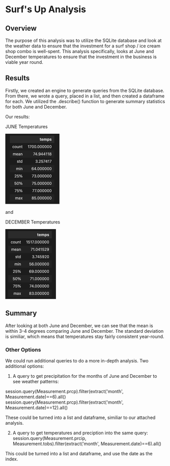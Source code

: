 # Surf's Up Analysis

## Overview

The purpose of this analysis was to utilize the SQLite database and look at the weather data to ensure that the investment for a surf shop / ice cream shop combo is well-spent. This analysis specifically, looks at June and December temperatures to ensure that the investment in the business is viable year round.

## Results

Firstly, we created an engine to generate queries from the SQLite database. From there, we wrote a query, placed in a list, and then created a dataframe for each. We utilized the .describe() function to generate summary statistics for both June and December. 

Our results:

JUNE Temperatures

![june_temps](https://github.com/bessobrien/surfs_up/blob/main/Resources/june_temps.png)

and 

DECEMBER Temperatures

![dec_temps](https://github.com/bessobrien/surfs_up/blob/main/Resources/December_temps.png)

## Summary

After looking at both June and December, we can see that the mean is within 3-4 degrees comparing June and December. The standard deviation is similiar, which means that temperatures stay fairly consistent year-round.

### Other Options

We could run additional queries to do a more in-depth analysis. Two additional options:

1. A query to get precipitation for the months of June and December to see weather patterns:

session.query(Measurement.prcp).filter(extract('month', Measurement.date)==6).all()
session.query(Measurement.prcp).filter(extract('month', Measurement.date)==12).all()

These could be turned into a list and dataframe, similiar to our attached analysis.

2. A query to get temperatures and preciption into the same query:
session.query(Measurement.prcip, Measurement.tobs).filter(extract('month', Measurement.date)==6).all()

This could be turned into a list and dataframe, and use the date as the index.

